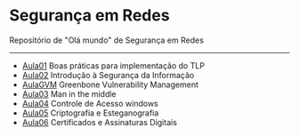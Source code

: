 # Segurança em Redes

Repositório de "Olá mundo" de Segurança em Redes

---

- [Aula01](/Aula01) Boas práticas para implementação do TLP
- [Aula02](/Aula02) Introdução à Segurança da Informação
- [AulaGVM](/Aula02) Greenbone Vulnerability Management
- [Aula03](/Aula03) Man in the middle
- [Aula04](/Aula04) Controle de Acesso windows
- [Aula05](/Aula05) Criptografia e Esteganografia
- [Aula06](/Aula06) Certificados e Assinaturas Digitais
